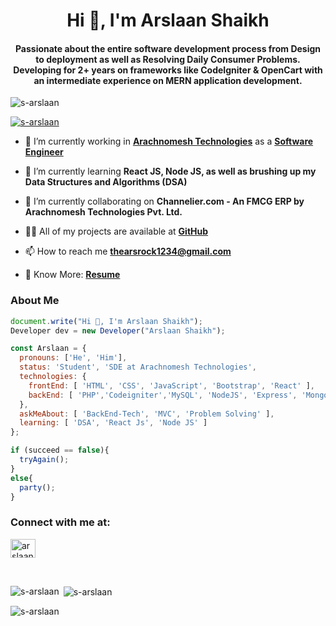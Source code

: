 <h1 align="center">Hi 👋, I'm Arslaan Shaikh</h1>

<h4 align="center">Passionate about the entire software development process from Design to deployment as well as Resolving Daily Consumer Problems.<br>Developing for 2+ years on frameworks like CodeIgniter & OpenCart with an intermediate experience on MERN application development.</h4>

<p align="left"> <img src="https://komarev.com/ghpvc/?username=s-arslaan&label=Profile%20views&color=0e75b6&style=flat" alt="s-arslaan" /> </p>

<p align="left"> <a href="https://github.com/ryo-ma/github-profile-trophy"><img src="https://github-profile-trophy.vercel.app/?username=s-arslaan&theme=darkhub" alt="s-arslaan" /></a> </p>

-   🔭 I’m currently working in **[Arachnomesh Technologies](https://www.linkedin.com/company/arachnomesh/mycompany/)** as a **[Software Engineer](https://www.linkedin.com/in/arslaan-shaikh-9659a6192/)**

-   🌱 I’m currently learning **React JS, Node JS, as well as brushing up my Data Structures and Algorithms (DSA)**

-   👯 I’m currently collaborating on **Channelier.com - An FMCG ERP by Arachnomesh Technologies Pvt. Ltd.**

-   👨‍💻 All of my projects are available at **[GitHub](https://github.com/s-arslaan)**

-   📫 How to reach me **thearsrock1234@gmail.com**

-   📄 Know More: **[Resume](https://s-arslaan.github.io/arslaan.tech/Arslaan_Shaikh_resume.pdf)**

<h3 align="left">About Me</h3>

```javascript
document.write("Hi 👋, I'm Arslaan Shaikh");
Developer dev = new Developer("Arslaan Shaikh");

const Arslaan = {
  pronouns: ['He', 'Him'],
  status: 'Student', 'SDE at Arachnomesh Technologies',
  technologies: {
    frontEnd: [ 'HTML', 'CSS', 'JavaScript', 'Bootstrap', 'React' ],
    backEnd: [ 'PHP','Codeigniter','MySQL', 'NodeJS', 'Express', 'Mongodb' ]
  },
  askMeAbout: [ 'BackEnd-Tech', 'MVC', 'Problem Solving' ],
  learning: [ 'DSA', 'React Js', 'Node JS' ]
};

if (succeed == false){
  tryAgain();
}
else{
  party();
}
```

<h3 align="left">Connect with me at:</h3>
<p align="left">
<a href="https://www.linkedin.com/in/arslaan-shaikh-9659a6192" target="_blank"><img align="center" src="https://raw.githubusercontent.com/rahuldkjain/github-profile-readme-generator/master/src/images/icons/Social/linked-in-alt.svg" alt="arslaan-linkedin" height="30" width="40" /></a>
</p>
<br>
<p><img align="left" src="https://github-readme-stats.vercel.app/api/top-langs?username=s-arslaan&show_icons=true&locale=en&layout=compact" alt="s-arslaan" /></p>

<p>&nbsp;<img align="center" src="https://github-readme-stats.vercel.app/api?username=s-arslaan&show_icons=true&locale=en" alt="s-arslaan" /></p>

<p><img align="center" src="https://github-readme-streak-stats.herokuapp.com/?user=s-arslaan&" alt="s-arslaan" /></p>

<!--
- 🔭 I’m currently working on ...
- 🌱 I’m currently learning ...
- 👯 I’m looking to collaborate on ...
- 🤔 I’m looking for help with ...
- 💬 Ask me about ...
- 📫 How to reach me: ...
- 😄 Pronouns: ...
- ⚡ Fun fact: ...
-->
